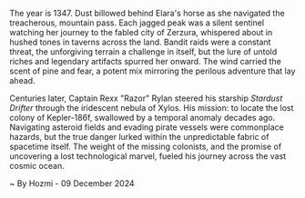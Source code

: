 
The year is 1347.  Dust billowed behind Elara's horse as she navigated the treacherous, mountain pass.  Each jagged peak was a silent sentinel watching her journey to the fabled city of Zerzura, whispered about in hushed tones in taverns across the land.  Bandit raids were a constant threat, the unforgiving terrain a challenge in itself, but the lure of untold riches and legendary artifacts spurred her onward.  The wind carried the scent of pine and fear, a potent mix mirroring the perilous adventure that lay ahead.

Centuries later, Captain Rexx "Razor" Rylan steered his starship *Stardust Drifter* through the iridescent nebula of Xylos.  His mission: to locate the lost colony of Kepler-186f, swallowed by a temporal anomaly decades ago.  Navigating asteroid fields and evading pirate vessels were commonplace hazards, but the true danger lurked within the unpredictable fabric of spacetime itself. The weight of the missing colonists, and the promise of uncovering a lost technological marvel, fueled his journey across the vast cosmic ocean.

~ By Hozmi - 09 December 2024
